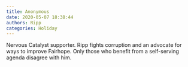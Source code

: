 ```yaml
---
title: Anonymous
date: 2020-05-07 18:38:44
authors: Ripp
categories: Holiday
---
```


 Nervous Catalyst supporter. Ripp fights corruption and an advocate for ways to improve Fairhope. Only those who benefit from a self-serving agenda disagree with him.